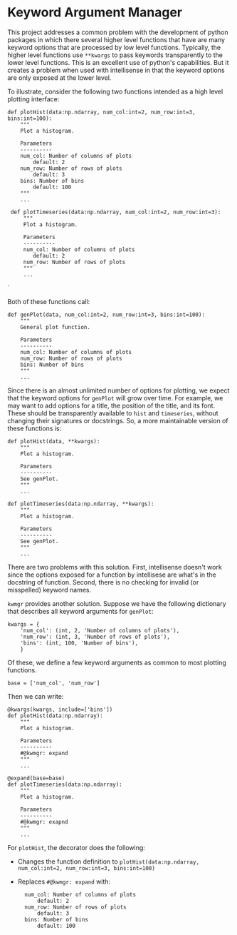 # Keyword Argument Manager

This project addresses a common problem with the development of python packages in which there several higher level functions that have are many keyword options that are processed by low level functions. Typically, the higher level functions use `**kwargs` to pass keywords transparently to the lower level functions. This is an excellent use of python's capabilities.
But it creates a problem when used with intellisense in that the keyword options are only exposed at the lower level.

To illustrate, consider the following two functions intended as a high level plotting interface:

    def plotHist(data:np.ndarray, num_col:int=2, num_row:int=3, bins:int=100): 
        """
        Plot a histogram.
     
        Parameters
        ----------
        num_col: Number of columns of plots
            default: 2
        num_row: Number of rows of plots
            default: 3
        bins: Number of bins
            default: 100
        """
        ...
     
     def plotTimeseries(data:np.ndarray, num_col:int=2, num_row:int=3):
         """
         Plot a histogram.
     
         Parameters
         ----------
         num_col: Number of columns of plots
            default: 2
         num_row: Number of rows of plots
         """
         ...
`

Both of these functions call:

    def genPlot(data, num_col:int=2, num_row:int=3, bins:int=100):
        """
        General plot function.
     
        Parameters
        ----------
        num_col: Number of columns of plots
        num_row: Number of rows of plots
        bins: Number of bins
        """
        ...

Since there is an almost unlimited number of options for plotting, we expect that the keyword options for ``genPlot`` will grow over time. For example, we may want to add options for a title, the position of the title, and its font. These should be transparently available to `hist` and `timeseries`, without changing their signatures or docstrings. So, a more maintainable version of these functions is:

    def plotHist(data, **kwargs):
        """
        Plot a histogram.
     
        Parameters
        ----------
        See genPlot.
        """
        ...
        
    def plotTimeseries(data:np.ndarray, **kwargs):
        """
        Plot a histogram.
     
        Parameters
        ----------
        See genPlot.
        """
        ...
    
There are two problems with this solution. First, intellisense doesn't work since the options exposed for a function by intellisese are what's in the docstring of function. Second, there is no checking for invalid (or misspelled) keyword names.

`kwmgr` provides another solution. Suppose we have the following dictionary that describes all keyword arguments for `genPlot`:

    kwargs = {
        'num_col': (int, 2, 'Number of columns of plots'),
        'num_row': (int, 3, 'Number of rows of plots'),
        'bins': (int, 100, 'Number of bins'),
        }
 Of these, we define a few keyword arguments as common to most plotting functions.
 
    base = ['num_col', 'num_row']
    
Then we can write:

    @kwargs(kwargs, include=['bins'])
    def plotHist(data:np.ndarray):
        """
        Plot a histogram.
     
        Parameters
        ----------
        #@kwmgr: expand
        """
        ...
     
    @expand(base=base)
    def plotTimeseries(data:np.ndarray):
        """
        Plot a histogram.
     
        Parameters
        ----------
        #@kwmgr: exapnd
        """
        ...
    

For `plotHist`, the decorator does the following:
- Changes the function definition to `plotHist(data:np.ndarray, num_col:int=2, num_row:int=3, bins:int=100)`
- Replaces `#@kwmgr: expand` with:

        num_col: Number of columns of plots
            default: 2
        num_row: Number of rows of plots
            default: 3
        bins: Number of bins
            default: 100
   
   
